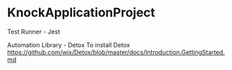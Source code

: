 # KnockApplicationProject

Test Runner - Jest

Automation Library - Detox
To install Detox https://github.com/wix/Detox/blob/master/docs/Introduction.GettingStarted.md